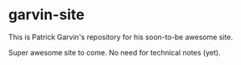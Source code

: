 # garvin-site
This is Patrick Garvin's repository for his soon-to-be awesome site.

Super awesome site to come. No need for technical notes (yet).
